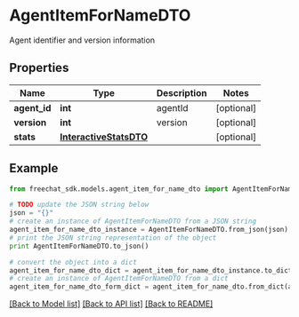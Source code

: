 # AgentItemForNameDTO

Agent identifier and version information

## Properties

Name | Type | Description | Notes
------------ | ------------- | ------------- | -------------
**agent_id** | **int** | agentId | [optional] 
**version** | **int** | version | [optional] 
**stats** | [**InteractiveStatsDTO**](InteractiveStatsDTO.md) |  | [optional] 

## Example

```python
from freechat_sdk.models.agent_item_for_name_dto import AgentItemForNameDTO

# TODO update the JSON string below
json = "{}"
# create an instance of AgentItemForNameDTO from a JSON string
agent_item_for_name_dto_instance = AgentItemForNameDTO.from_json(json)
# print the JSON string representation of the object
print AgentItemForNameDTO.to_json()

# convert the object into a dict
agent_item_for_name_dto_dict = agent_item_for_name_dto_instance.to_dict()
# create an instance of AgentItemForNameDTO from a dict
agent_item_for_name_dto_form_dict = agent_item_for_name_dto.from_dict(agent_item_for_name_dto_dict)
```
[[Back to Model list]](../README.md#documentation-for-models) [[Back to API list]](../README.md#documentation-for-api-endpoints) [[Back to README]](../README.md)


